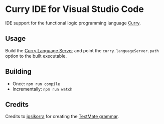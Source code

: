 # Curry IDE for Visual Studio Code
IDE support for the functional logic programming language [Curry](https://en.wikipedia.org/wiki/Curry_(programming_language)).

## Usage
Build the [Curry Language Server](https://github.com/fwcd/curry-language-server) and point the `curry.languageServer.path` option to the built executable.

## Building
* Once: `npm run compile`
* Incrementally: `npm run watch`

## Credits
Credits to [jpsikorra](https://github.com/jpsikorra) for creating the [TextMate grammar](https://github.com/jpsikorra/curry_syntax_highlight).
